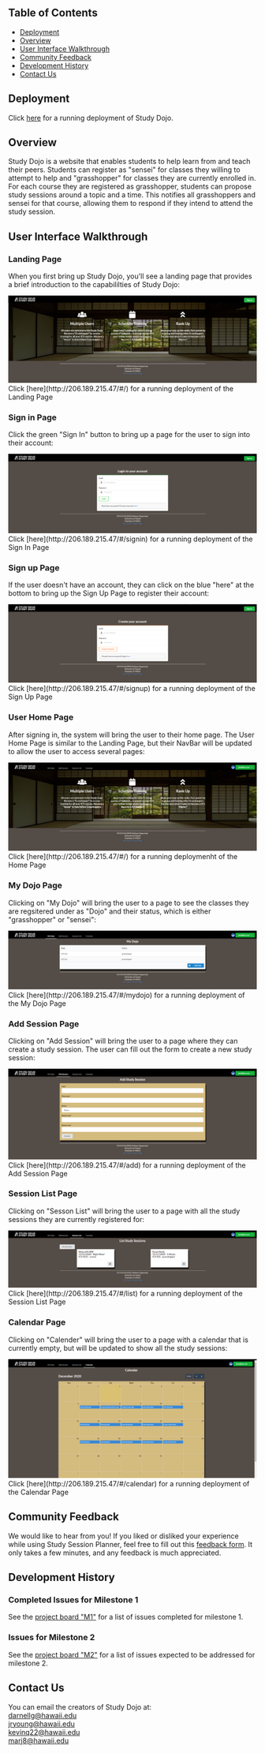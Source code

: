 ## Table of Contents
* [Deployment](#deployment)
* [Overview](#overview)
* [User Interface Walkthrough](#user-interface-walkthrough)
* [Community Feedback](#community-feedback)
* [Development History](#development-history)
* [Contact Us](#contact-us)

## Deployment
Click [here](https://study-dojo.me) for a running deployment of Study Dojo.

## Overview
Study Dojo is a website that enables students to help learn from and teach their peers. Students can register as "sensei" for classes they willing to attempt to help and "grasshopper" for classes they are currently enrolled in. For each course they are registered as grasshopper, students can propose study sessions around a topic and a time. This notifies all grasshoppers and sensei for that course, allowing them to respond if they intend to attend the study session. 

## User Interface Walkthrough
### Landing Page
When you first bring up Study Dojo, you'll see a landing page that provides a brief introduction to the capabililties of Study Dojo:

<img src="doc/landing-page.png">
Click [here](http://206.189.215.47/#/) for a running deployment of the Landing Page


### Sign in Page
Click the green "Sign In" button to bring up a page for the user to sign into their account:

<img src="doc/sign-in.png">
Click [here](http://206.189.215.47/#/signin) for a running deployment of the Sign In Page


### Sign up Page
If the user doesn't have an account, they can click on the blue "here" at the bottom to bring up the Sign Up Page to register their account:

<img src="doc/sign-up.png">
Click [here](http://206.189.215.47/#/signup) for a running deployment of the Sign Up Page


### User Home Page
After signing in, the system will bring the user to their home page. The User Home Page is similar to the Landing Page, but their NavBar will be updated to allow the user to access several pages:

<img src="doc/home-page.png">
Click [here](http://206.189.215.47/#/) for a running deploymenht of the Home Page


### My Dojo Page
Clicking on "My Dojo" will bring the user to a page to see the classes they are regsitered under as "Dojo" and their status, which is either "grasshopper" or "sensei":

<img src="doc/my-dojo.png">
Click [here](http://206.189.215.47/#/mydojo) for a running deployment of the My Dojo Page


### Add Session Page
Clicking on "Add Session" will bring the user to a page where they can create a study session. The user can fill out the form to create a new study session:

<img src="doc/add-study-session.png">
Click [here](http://206.189.215.47/#/add) for a running deployment of the Add Session Page


### Session List Page
Clicking on "Sesson List" will bring the user to a page with all the study sessions they are currently registered for:

<img src="doc/session-list.png">
Click [here](http://206.189.215.47/#/list) for a running deployment of the Session List Page


### Calendar Page
Clicking on "Calender" will bring the user to a page with a calendar that is currently empty, but will be updated to show all the study sessions:

<img src="doc/calendar.png">
Click [here](http://206.189.215.47/#/calendar) for a running deployment of the Calendar Page


## Community Feedback
We would like to hear from you! If you liked or disliked your experience while using Study Session Planner, feel free to fill out this [feedback form](https://forms.gle/A39VHSd7ctdDkycN7). It only takes a few minutes, and any feedback is much appreciated.

## Development History

### Completed Issues for Milestone 1
See the [project board "M1"](https://github.com/study-dojo/study-dojo/projects/1) for a list of issues completed for milestone 1.

### Issues for Milestone 2
See the [project board "M2"](https://github.com/study-dojo/study-dojo/projects/2) for a list of issues expected to be addressed for milestone 2.

## Contact Us
You can email the creators of Study Dojo at:  
darnellg@hawaii.edu  
jryoung@hawaii.edu  
kevinq22@hawaii.edu  
marj8@hawaii.edu  
  
